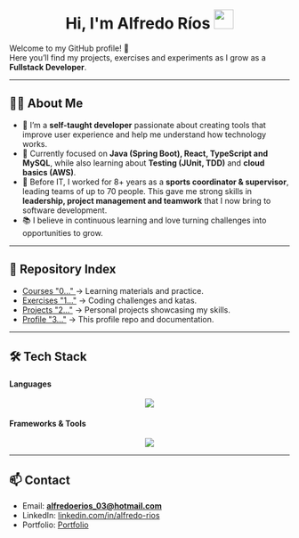 <h1 align="center"><b>Hi, I'm Alfredo Ríos</b> <img src="https://media.giphy.com/media/hvRJCLFzcasrR4ia7z/giphy.gif" width="35"></h1>

Welcome to my GitHub profile! 🚀  
Here you’ll find my projects, exercises and experiments as I grow as a **Fullstack Developer**.

---

## 👨‍💻 About Me
- 🌱 I’m a **self-taught developer** passionate about creating tools that improve user experience and help me understand how technology works.  
- 🎯 Currently focused on **Java (Spring Boot), React, TypeScript and MySQL**, while also learning about **Testing (JUnit, TDD)** and **cloud basics (AWS)**.  
- 💼 Before IT, I worked for 8+ years as a **sports coordinator & supervisor**, leading teams of up to 70 people. This gave me strong skills in **leadership, project management and teamwork** that I now bring to software development.  
- 📚 I believe in continuous learning and love turning challenges into opportunities to grow.  

---

## 📂 Repository Index
- [Courses "0..." ](#) → Learning materials and practice.  
- [Exercises "1..."](#) → Coding challenges and katas.  
- [Projects "2..."](#) → Personal projects showcasing my skills.  
- [Profile "3..."](#) → This profile repo and documentation.  

---

## 🛠️ Tech Stack

<h4>Languages</h4>
<p align="center">
  <img src="https://skillicons.dev/icons?i=html,css,tailwind,js,ts,java" />
</p>

<h4>Frameworks & Tools</h4>
<p align="center">
  <img src="https://skillicons.dev/icons?i=react,spring,mysql,git,github,aws" />
</p>

---

## 📫 Contact
- Email: **alfredoerios_03@hotmail.com**  
- LinkedIn: [linkedin.com/in/alfredo-rios](https://www.linkedin.com/in/alfredo-rios-010860101/)  
- Portfolio: [Portfolio](https://portafolio-alfredorios.es/)  

